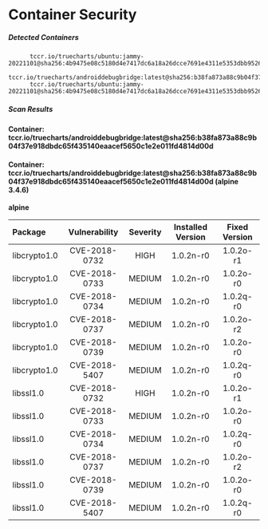 # Container Security

##### Detected Containers

          tccr.io/truecharts/ubuntu:jammy-20221101@sha256:4b9475e08c5180d4e7417dc6a18a26dcce7691e4311e5353dbb952645c5ff43f
          tccr.io/truecharts/androiddebugbridge:latest@sha256:b38fa873a88c9b04f37e918dbdc65f435140eaacef5650c1e2e011fd4814d00d
          tccr.io/truecharts/ubuntu:jammy-20221101@sha256:4b9475e08c5180d4e7417dc6a18a26dcce7691e4311e5353dbb952645c5ff43f

##### Scan Results

**Container: tccr.io/truecharts/androiddebugbridge:latest@sha256:b38fa873a88c9b04f37e918dbdc65f435140eaacef5650c1e2e011fd4814d00d**

#### Container: tccr.io/truecharts/androiddebugbridge:latest@sha256:b38fa873a88c9b04f37e918dbdc65f435140eaacef5650c1e2e011fd4814d00d (alpine 3.4.6)
    

**alpine**

      
| Package         |    Vulnerability   |   Severity  |  Installed Version | Fixed Version |
|:----------------|:------------------:|:-----------:|:------------------:|:-------------:|
| libcrypto1.0         |    CVE-2018-0732   |   HIGH  |  1.0.2n-r0 | 1.0.2o-r1 |
| libcrypto1.0         |    CVE-2018-0733   |   MEDIUM  |  1.0.2n-r0 | 1.0.2o-r0 |
| libcrypto1.0         |    CVE-2018-0734   |   MEDIUM  |  1.0.2n-r0 | 1.0.2q-r0 |
| libcrypto1.0         |    CVE-2018-0737   |   MEDIUM  |  1.0.2n-r0 | 1.0.2o-r2 |
| libcrypto1.0         |    CVE-2018-0739   |   MEDIUM  |  1.0.2n-r0 | 1.0.2o-r0 |
| libcrypto1.0         |    CVE-2018-5407   |   MEDIUM  |  1.0.2n-r0 | 1.0.2q-r0 |
| libssl1.0         |    CVE-2018-0732   |   HIGH  |  1.0.2n-r0 | 1.0.2o-r1 |
| libssl1.0         |    CVE-2018-0733   |   MEDIUM  |  1.0.2n-r0 | 1.0.2o-r0 |
| libssl1.0         |    CVE-2018-0734   |   MEDIUM  |  1.0.2n-r0 | 1.0.2q-r0 |
| libssl1.0         |    CVE-2018-0737   |   MEDIUM  |  1.0.2n-r0 | 1.0.2o-r2 |
| libssl1.0         |    CVE-2018-0739   |   MEDIUM  |  1.0.2n-r0 | 1.0.2o-r0 |
| libssl1.0         |    CVE-2018-5407   |   MEDIUM  |  1.0.2n-r0 | 1.0.2q-r0 |

